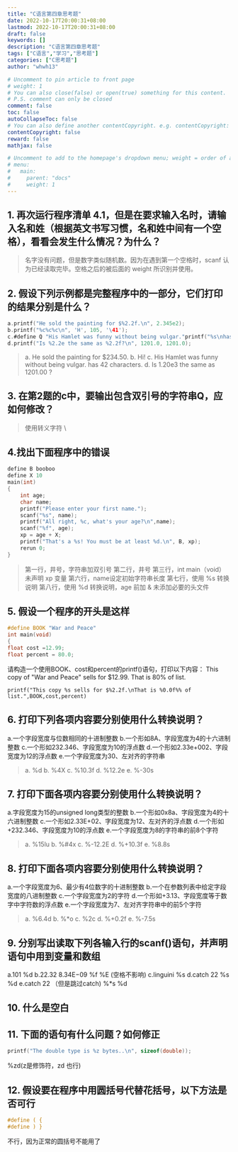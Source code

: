 ```yaml
---
title: "C语言第四章思考题"
date: 2022-10-17T20:00:31+08:00
lastmod: 2022-10-17T20:00:31+08:00
draft: false
keywords: []
description: "C语言第四章思考题"
tags: ["C语言","学习","思考题"]
categories: ["C思考题"]
author: "whwh13"

# Uncomment to pin article to front page
# weight: 1
# You can also close(false) or open(true) something for this content.
# P.S. comment can only be closed
comment: false
toc: false
autoCollapseToc: false
# You can also define another contentCopyright. e.g. contentCopyright: "This is another copyright."
contentCopyright: false
reward: false
mathjax: false

# Uncomment to add to the homepage's dropdown menu; weight = order of article
# menu:
#   main:
#     parent: "docs"
#     weight: 1
---
```

## 1. 再次运行程序清单 4.1，但是在要求输入名时，请输入名和姓（根据英文书写习惯，名和姓中间有一个空格），看看会发生什么情况？为什么？

>名字没有问题，但是数字类似随机数。因为在遇到第一个空格时，scanf 认为已经读取完毕。空格之后的被后面的 weight 所识别并使用。
<!--more-->
## 2. 假设下列示例都是完整程序中的一部分，它们打印的结果分别是什么？

```C
a.printf("He sold the painting for $%2.2f.\n", 2.345e2);
b.printf("%c%c%c\n", 'H', 105, '\41');
c.#define Q "His Hamlet was funny without being vulgar."printf("%s\nhas %d characters.\n", Q, strlen(Q));
d.printf("Is %2.2e the same as %2.2f?\n", 1201.0, 1201.0);
```

>a. He sold the painting for $234.50.
>b. Hi!
>c. His Hamlet was funny without being vulgar.
>has 42 characters.
>d. Is 1.20e3 the same as 1201.00 ?

## 3. 在第2题的c中，要输出包含双引号的字符串Q，应如何修改？

>使用转义字符 \

## 4.找出下面程序中的错误

```C
define B booboo
define X 10
main(int)
{
    int age;
    char name;
    printf("Please enter your first name.");
    scanf("%s", name);
    printf("All right, %c, what's your age?\n",name);
    scanf("%f", age);
    xp = age + X;
    printf("That's a %s! You must be at least %d.\n", B, xp);
    rerun 0;
}
```

>第一行，井号，字符串加双引号
>第二行，井号
>第三行，int main（void）
>未声明 xp 变量
>第六行，name设定初始字符串长度
>第七行，使用 %s 转换说明
>第八行，使用 %d 转换说明，age 前加 &
>未添加必要的头文件

## 5. 假设一个程序的开头是这样

```C
#define BOOK "War and Peace"
int main(void)
{
float cost =12.99;
float percent = 80.0;
```

请构造一个使用BOOK、cost和percent的printf()语句，打印以下内容：
This copy of "War and Peace" sells for $12.99.
That is 80% of list.

`printf("This copy %s sells for $%2.2f.\nThat is %0.0f%% of list.",BOOK,cost,percent)`

## 6. 打印下列各项内容要分别使用什么转换说明？

a.一个字段宽度与位数相同的十进制整数
b.一个形如8A、字段宽度为4的十六进制整数
c.一个形如232.346、字段宽度为10的浮点数
d.一个形如2.33e+002、字段宽度为12的浮点数
e.一个字段宽度为30、左对齐的字符串

>a. %d
b. %4X
c. %10.3f
d. %12.2e
e. %-30s

## 7. 打印下面各项内容要分别使用什么转换说明？

a.字段宽度为15的unsigned long类型的整数
b.一个形如0x8a、字段宽度为4的十六进制整数
c.一个形如2.33E+02、字段宽度为12、左对齐的浮点数
d.一个形如+232.346、字段宽度为10的浮点数
e.一个字段宽度为8的字符串的前8个字符

>a. %15lu
b. %#4x
c. %-12.2E
d. %+10.3f
e. %8.8s

## 8. 打印下面各项内容要分别使用什么转换说明？

a.一个字段宽度为6、最少有4位数字的十进制整数
b.一个在参数列表中给定字段宽度的八进制整数
c.一个字段宽度为2的字符
d.一个形如+3.13、字段宽度等于数字中字符数的浮点数
e.一个字段宽度为7、左对齐字符串中的前5个字符

>a. %6.4d
b. %*o
c. %2c
d. %+0.2f
e. %-7.5s

## 9. 分别写出读取下列各输入行的scanf()语句，并声明语句中用到变量和数组

a.101                           %d
b.22.32 8.34E−09                %f %E (空格不影响)
c.linguini                      %s
d.catch 22                      %s %d
e.catch 22 （但是跳过catch)      %*s %d

## 10. 什么是空白

## 11. 下面的语句有什么问题？如何修正

```C
printf("The double type is %z bytes..\n", sizeof(double));
```

%zd(z是修饰符，zd 也行)

## 12. 假设要在程序中用圆括号代替花括号，以下方法是否可行

```C
#define ( {
#define ) }
```

不行，因为正常的圆括号不能用了
